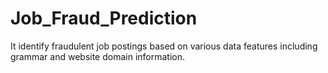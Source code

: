 # Job_Fraud_Prediction

It identify fraudulent job postings based on various data features including grammar and website domain information.
